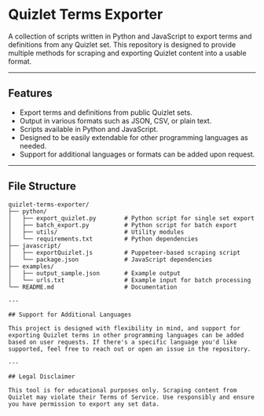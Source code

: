# Quizlet Terms Exporter

A collection of scripts written in Python and JavaScript to export terms and definitions from any Quizlet set. This repository is designed to provide multiple methods for scraping and exporting Quizlet content into a usable format.

---

## Features

- Export terms and definitions from public Quizlet sets.
- Output in various formats such as JSON, CSV, or plain text.
- Scripts available in Python and JavaScript.
- Designed to be easily extendable for other programming languages as needed.
- Support for additional languages or formats can be added upon request.

---

## File Structure

```plaintext
quizlet-terms-exporter/
├── python/
│   ├── export_quizlet.py        # Python script for single set export
│   ├── batch_export.py          # Python script for batch export
│   ├── utils/                   # Utility modules
│   └── requirements.txt         # Python dependencies
├── javascript/
│   ├── exportQuizlet.js         # Puppeteer-based scraping script
│   └── package.json             # JavaScript dependencies
├── examples/
│   ├── output_sample.json       # Example output
│   └── urls.txt                 # Example input for batch processing
└── README.md                    # Documentation

---

## Support for Additional Languages

This project is designed with flexibility in mind, and support for exporting Quizlet terms in other programming languages can be added based on user requests. If there's a specific language you'd like supported, feel free to reach out or open an issue in the repository.

---

## Legal Disclaimer

This tool is for educational purposes only. Scraping content from Quizlet may violate their Terms of Service. Use responsibly and ensure you have permission to export any set data.
